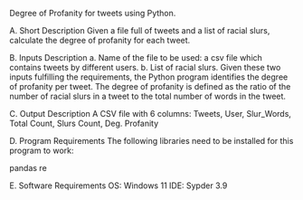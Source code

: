 Degree of Profanity for tweets using Python.

A. Short Description
Given a file full of tweets and a list of racial slurs, calculate the degree of profanity for each tweet.

B. Inputs Description
  a. Name of the file to be used: a csv file which contains tweets by different users.
  b. List of racial slurs.
  Given these two inputs fulfilling the requirements, the Python program identifies the degree of profanity per tweet. 
  The degree of profanity is defined as the ratio of the number of racial slurs in a tweet to the total number of words in the tweet.

C. Output Description
A CSV file with 6 columns: Tweets, User, Slur_Words, Total Count, Slurs Count, Deg. Profanity

D. Program Requirements
The following libraries need to be installed for this program to work:

pandas
re

E. Software Requirements
OS: Windows 11
IDE: Sypder 3.9

 

